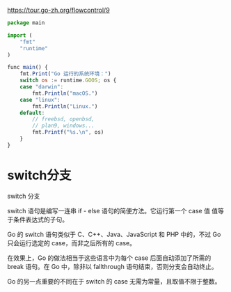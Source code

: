 https://tour.go-zh.org/flowcontrol/9


```js
package main

import (
	"fmt"
	"runtime"
)

func main() {
	fmt.Print("Go 运行的系统环境：")
	switch os := runtime.GOOS; os {
	case "darwin":
		fmt.Println("macOS.")
	case "linux":
		fmt.Println("Linux.")
	default:
		// freebsd, openbsd,
		// plan9, windows...
		fmt.Printf("%s.\n", os)
	}
}
```
# switch分支
switch 分支


switch 语句是编写一连串 if - else 语句的简便方法。它运行第一个 case 值 值等于条件表达式的子句。

Go 的 switch 语句类似于 C、C++、Java、JavaScript 和 PHP 中的，不过 Go 只会运行选定的 case，而非之后所有的 case。 


在效果上，Go 的做法相当于这些语言中为每个 case 后面自动添加了所需的 break 语句。在 Go 中，除非以 fallthrough 语句结束，否则分支会自动终止。

Go 的另一点重要的不同在于 switch 的 case 无需为常量，且取值不限于整数。
